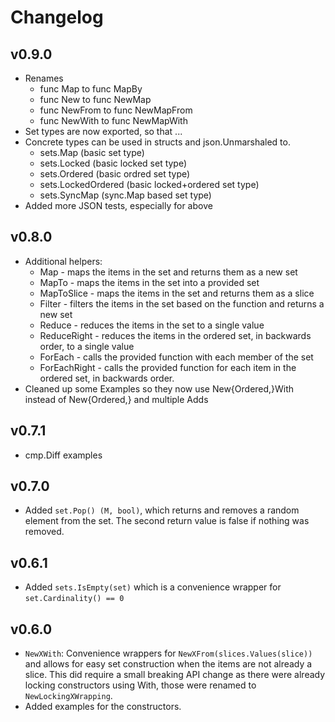 # Changelog

## v0.9.0

* Renames
  * func Map to func MapBy
  * func New to func NewMap
  * func NewFrom to func NewMapFrom
  * func NewWith to func NewMapWith
* Set types are now exported, so that ...
* Concrete types can be used in structs and json.Unmarshaled to.
  * sets.Map (basic set type)
  * sets.Locked (basic locked set type)
  * sets.Ordered (basic ordred set type)
  * sets.LockedOrdered (basic locked+ordered set type)
  * sets.SyncMap (sync.Map based set type)
* Added more JSON tests, especially for above

## v0.8.0

* Additional helpers:
  * Map - maps the items in the set and returns them as a new set
  * MapTo - maps the items in the set into a provided set
  * MapToSlice - maps the items in the set and returns them as a slice
  * Filter - filters the items in the set based on the function and returns a new set
  * Reduce - reduces the items in the set to a single value
  * ReduceRight - reduces the items in the ordered set, in backwards order, to a single value
  * ForEach - calls the provided function with each member of the set
  * ForEachRight - calls the provided function for each item in the ordered set, in backwards order.
* Cleaned up some Examples so they now use New{Ordered,}With instead of New{Ordered,} and multiple Adds

## v0.7.1

* cmp.Diff examples

## v0.7.0

* Added `set.Pop() (M, bool)`, which returns and removes a random element from the set.
  The second return value is false if nothing was removed.

## v0.6.1

* Added `sets.IsEmpty(set)` which is a convenience wrapper for `set.Cardinality() == 0`

## v0.6.0

* `NewXWith`: Convenience wrappers for `NewXFrom(slices.Values(slice))` and allows for easy set construction
  when the items are not already a slice. This did require a small breaking API change as there were already
  locking constructors using With, those were renamed to `NewLockingXWrapping`.
* Added examples for the constructors.
